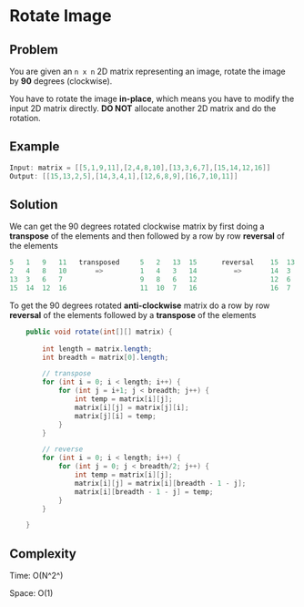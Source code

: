 # Rotate Image

## Problem

You are given an ```n x n``` 2D matrix representing an image, rotate the image by **90** degrees (clockwise).

You have to rotate the image **in-place**, which means you have to modify the input 2D matrix directly. **DO NOT** allocate another 2D matrix and do the rotation.

## Example

```java
Input: matrix = [[5,1,9,11],[2,4,8,10],[13,3,6,7],[15,14,12,16]]
Output: [[15,13,2,5],[14,3,4,1],[12,6,8,9],[16,7,10,11]]
```

## Solution

We can get the 90 degrees rotated clockwise matrix by first doing a **transpose** of the elements and then followed by a row by row **reversal** of the elements

```java
5   1   9   11   transposed     5   2   13  15      reversal    15  13  2   5
2   4   8   10       =>         1   4   3   14         =>       14  3   4   1
13  3   6   7                   9   8   6   12                  12  6   8   9
15  14  12  16                  11  10  7   16                  16  7   10  11
```

To get the 90 degrees rotated **anti-clockwise** matrix do a row by row **reversal** of the elements followed by a **transpose** of the elements

```java
    public void rotate(int[][] matrix) {
        
        int length = matrix.length;
        int breadth = matrix[0].length;

        // transpose
        for (int i = 0; i < length; i++) {
            for (int j = i+1; j < breadth; j++) {
                int temp = matrix[i][j];
                matrix[i][j] = matrix[j][i];
                matrix[j][i] = temp;
            }
        }

        // reverse
        for (int i = 0; i < length; i++) {
            for (int j = 0; j < breadth/2; j++) {
                int temp = matrix[i][j];
                matrix[i][j] = matrix[i][breadth - 1 - j];
                matrix[i][breadth - 1 - j] = temp;
            }
        }

    }
```

## Complexity

Time: O(N^2^)

Space: O(1)
